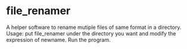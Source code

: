 # file_renamer
A helper software to rename mutiple files of same format in a directory.
Usage: put file_renamer under the directory you want and modify the expression of newname. Run the program.
